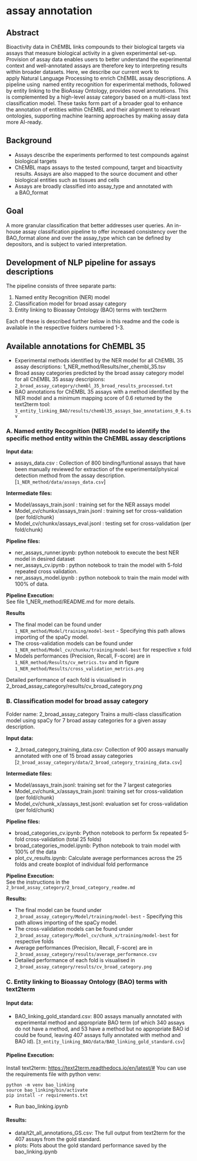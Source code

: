 # assay annotation

## Abstract
Bioactivity data in ChEMBL links compounds to their biological targets via assays that measure biological activity in a given experimental set-up. Provision of assay data enables users to better understand the experimental context and well-annotated assays are therefore key to interpreting results within broader datasets. Here, we describe our current work to apply Natural Language Processing to enrich ChEMBL assay descriptions. A pipeline using  named entity recognition for experimental methods, followed by entity linking to the BioAssay Ontology, provides novel annotations. This is complemented by a high-level assay category based on a multi-class text classification model. These tasks form part of a broader goal to enhance the annotation of entities within ChEMBL and their alignment to relevant ontologies, supporting machine learning approaches by making assay data more AI-ready.

## Background
* Assays describe the experiments performed to test compounds against biological targets
* ChEMBL maps assays to the tested compound, target and bioactivity results. Assays are also mapped to the source document and other biological entities such as tissues and cells
* Assays are broadly classified into assay_type and annotated with a BAO_format

## Goal 
A more granular classification that better addresses user queries. An in-house assay classification pipeline to offer increased consistency over the BAO_format alone and over the assay_type which can be defined by depositors, and is subject to varied interpretation. 

## Development of NLP pipeline for assays descriptions
The pipeline consists of three separate parts:
1. Named entity Recognition (NER) model
2. Classification model for broad assay category
3. Entity linking to Bioassay Ontology (BAO) terms with text2term

Each of these is described further below in this readme and the code is available in the respective folders numbered 1-3.

## Available annotations for ChEMBL 35
- Experimental methods identified by the NER model for all ChEMBL 35 assay descriptions: 1_NER_method/Results/ner_chembl_35.tsv
- Broad assay categories predicted by the broad assay category model for all ChEMBL 35 assay descripions: `2_broad_assay_category/chembl_35_broad_results_processed.txt`
- BAO annotations for ChEMBL 35 assays with a method identified by the NER model and a minimum mapping score of 0.6 returned by the text2term tool: `3_entity_linking_BAO/results/chembl35_assays_bao_annotations_0_6.tsv`

### A. Named entity Recognition (NER) model to identify the specific method entity within the ChEMBL assay descriptions

**Input data:**  
- assays_data.csv : Collection of 800 binding/funtional assays that have been manually reviewed for extraction of the experimental/physical detection method from the assay description. [`1_NER_method/data/assays_data.csv`]

**Intermediate files:**  
- Model/assays_train.jsonl : training set for the NER assays model
- Model_cv/chunkx/assays_train.jsonl : training set for cross-validation (per fold/chunk)
- Model_cv/chunkx/assays_eval.jsonl : testing set for cross-validation (per fold/chunk)


**Pipeline files:**
- ner_assays_runner.ipynb: python notebook to execute the best NER model in desired dataset
- ner_assays_cv.ipynb : python notebook to train the model with 5-fold repeated cross validation.
- ner_assays_model.ipynb : python notebook to train the main model with 100% of data.


**Pipeline Execution:**   
See file 1_NER_method/README.md for more details.


**Results**
- The final model can be found under `1_NER_method/Model/training/model-best` - Specifying this path allows importing of the spaCy model.
- The cross-validation models can be found under `1_NER_method/Model_cv/chunkx/training/model-best` for respective x fold
- Models performances (Precision, Recall, F-score) are in `1_NER_method/Results/cv_metrics.tsv` and in figure `1_NER_method/Results/cross_validation_metrics.png`


Detailed performance of each fold is visualised in 2_broad_assay_category/results/cv_broad_category.png


### B. Classification model for broad assay category
Folder name: 2_broad_assay_category
Trains a multi-class classification model using spaCy for 7 broad assay categories for a given assay description.

**Input data:**
- 2_broad_category_training_data.csv: Collection of 900 assays manually annotated with one of 15 broad assay categories [`2_broad_assay_category/data/2_broad_category_training_data.csv`]

**Intermediate files:**
- Model/assays_train.jsonl: training set for the 7 largest categories
- Model_cv/chunk_x/assays_train.jsonl: training set for cross-validation (per fold/chunk)
- Model_cv/chunk_x/assays_test.jsonl: evaluation set for cross-validation (per fold/chunk)

**Pipeline files:**
- broad_categories_cv.ipynb: Python notebook to perform 5x repeated 5-fold cross-validation (total 25 folds)
- broad_categories_model.ipynb: Python notebook to train model with 100% of the data
- plot_cv_results.ipynb: Calculate average performances across the 25 folds and create boxplot of individual fold performance

**Pipeline Execution:**   
See the instructions in the `2_broad_assay_category/2_broad_category_readme.md`

**Results:**
- The final model can be found under `2_broad_assay_category/Model/training/model-best` - Specifying this path allows importing of the spaCy model.
- The cross-validation models can be found under `2_broad_assay_category/Model_cv/chunk_x/training/model-best` for respective folds
- Average performances (Precision, Recall, F-score) are in `2_broad_assay_category/results/average_performance.csv`
- Detailed performance of each fold is visualised in `2_broad_assay_category/results/cv_broad_category.png`

### C. Entity linking to Bioassay Ontology (BAO) terms with text2term

#### Input data:
- BAO_linking_gold_standard.csv: 800 assays manually annotated with experimental method and appropriate BAO term (of which 340 assays do not have a method, and 53 have a method but no appropriate BAO id could be found, leaving 407 assays fully annotated with method and BAO id). [`3_entity_linking_BAO/data/BAO_linking_gold_standard.csv`]

#### Pipeline Execution:
Install text2term: https://text2term.readthedocs.io/en/latest/#
You can use the requirements file with python venv: 
```
python -m venv bao_linking
source bao_linking/bin/activate
pip install -r requirements.txt
```
- Run bao_linking.ipynb

#### Results:
- data/t2t_all_annotations_GS.csv: The full output from text2term for the 407 assays from the gold standard.
- plots: Plots about the gold standard performance saved by the bao_linking.ipynb
